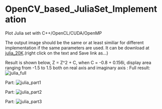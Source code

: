 # OpenCV_based_JuliaSet_Implementation
Plot Julia set with C++/OpenCL/CUDA/OpenMP

The output image should be the same or at least similiar for different implementation if the same parameters are used. It can be download at [julia_20K](https://github.com/yeephycho/OpenCV_based_JuliaSet_Implementation/tree/master/result/julia_20K.jpg).(right click on the text and Save link as...)

Result is shown below, Z = Z^2 + C, when C = -0.8 + 0.156i, display area ranging from -1.5 to 1.5 both on real axis and imaginary axis :
Full result:
![julia_full](https://github.com/yeephycho/OpenCV_based_JuliaSet_Implementation/raw/master/result/display_full.JPG)

Part:
![julia_part1](https://github.com/yeephycho/OpenCV_based_JuliaSet_Implementation/raw/master/result/display_part.JPG)

Part:
![julia_part2](https://github.com/yeephycho/OpenCV_based_JuliaSet_Implementation/raw/master/result/display_part2.JPG)

Part:
![julia_part3](https://github.com/yeephycho/OpenCV_based_JuliaSet_Implementation/raw/master/result/display_part3.JPG)
